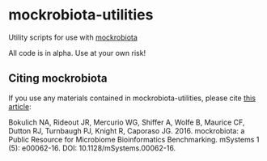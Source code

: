 # mockrobiota-utilities
Utility scripts for use with [mockrobiota](https://github.com/caporaso-lab/mockrobiota)

All code is in alpha. Use at your own risk!

## Citing mockrobiota
If you use any materials contained in mockrobiota-utilities, please cite [this article](http://msystems.asm.org/content/1/5/e00062-16):

Bokulich NA, Rideout JR, Mercurio WG, Shiffer A, Wolfe B, Maurice CF, Dutton RJ, Turnbaugh PJ, Knight R, Caporaso JG. 2016. mockrobiota: a Public Resource for Microbiome Bioinformatics Benchmarking. mSystems 1 (5): e00062-16. DOI: 10.1128/mSystems.00062-16.
